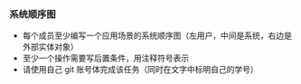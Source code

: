 ### 系统顺序图

- 每个成员至少编写一个应用场景的系统顺序图（左用户，中间是系统，右边是外部实体对象）
- 至少一个操作需要写后置条件，用注释符号表示
- 请使用自己 git 账号体完成该任务（同时在文字中标明自己的学号）

